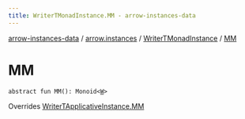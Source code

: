 ```yaml
---
title: WriterTMonadInstance.MM - arrow-instances-data
---
```


[arrow-instances-data](../../index.html) / [arrow.instances](../index.html) / [WriterTMonadInstance](index.html) / [MM](./-m-m.html)

# MM

`abstract fun MM(): Monoid<`[`W`](index.html#W)`>`

Overrides [WriterTApplicativeInstance.MM](../-writer-t-applicative-instance/-m-m.html)

